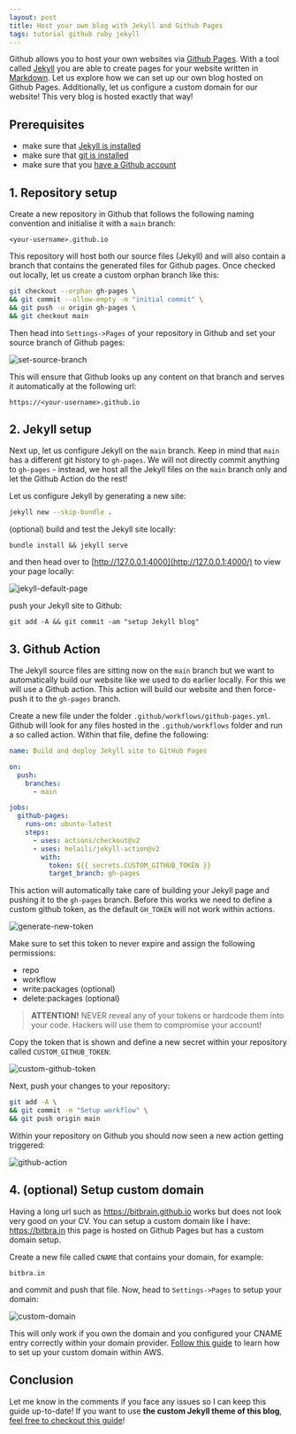 ```yaml
---
layout: post
title: Host your own blog with Jekyll and Github Pages
tags: tutorial github ruby jekyll
---
```

Github allows you to host your own websites via [Github Pages](https://pages.github.com/). With a tool called [Jekyll](https://jekyllrb.com/) you are able to create pages for your website written in [Markdown](https://www.markdownguide.org/basic-syntax/). Let us explore how we can set up our own blog hosted on Github Pages. Additionally, let us configure a custom domain for our website! This very blog is hosted exactly that way!

## Prerequisites

- make sure that [Jekyll is installed](https://jekyllrb.com/docs/installation/)
- make sure that [git is installed](https://git-scm.com/book/en/v2/Getting-Started-Installing-Git)
- make sure that you [have a Github account](https://github.com/join)
  
## 1. Repository setup

Create a new repository in Github that follows the following naming convention and initialise it with a `main` branch:
```
<your-username>.github.io
```
This repository will host both our source files (Jekyll) and will also contain a branch that contains the generated files for Github pages. Once checked out locally, let us create a custom orphan branch like this:
```bash
git checkout --orphan gh-pages \
&& git commit --allow-empty -m "initial commit" \
&& git push -u origin gh-pages \
&& git checkout main
```
Then head into `Settings->Pages` of your repository in Github and set your source branch of Github pages:

![set-source-branch](/public/media/set-source-branch.jpg)

This will ensure that Github looks up any content on that branch and serves it automatically at the following url:
```
https://<your-username>.github.io
```
## 2. Jekyll setup

Next up, let us configure Jekyll on the `main` branch. Keep in mind that `main` has a different git history to `gh-pages`. We will not directly commit anything to `gh-pages` - instead, we host all the Jekyll files on the `main` branch only and let the Github Action do the rest!

Let us configure Jekyll by generating a new site:
```bash
jekyll new --skip-bundle .
```
(optional) build and test the Jekyll site locally:
```
bundle install && jekyll serve
```
and then head over to [http://127.0.0.1:4000](http://127.0.0.1:4000/) to view your page locally:

![jekyll-default-page](/public/media/jekyll-default-page.jpg)

push your Jekyll site to Github:
```
git add -A && git commit -am "setup Jekyll blog"
```
## 3. Github Action

The Jekyll source files are sitting now on the `main` branch but we want to automatically build our website like we used to do earlier locally. For this we will use a Github action. This action will build our website and then force-push it to the `gh-pages` branch.

Create a new file under the folder `.github/workflows/github-pages.yml`. Github will look for any files hosted in the `.github/workflows` folder and run a so called action. Within that file, define the following:
```yml
name: Build and deploy Jekyll site to GitHub Pages

on:
  push:
    branches:
      - main

jobs:
  github-pages:
    runs-on: ubuntu-latest
    steps:
      - uses: actions/checkout@v2
      - uses: helaili/jekyll-action@v2
        with:
          token: ${{ secrets.CUSTOM_GITHUB_TOKEN }}
          target_branch: gh-pages
```
This action will automatically take care of building your Jekyll page and pushing it to the `gh-pages` branch. Before this works we need to define a custom github token, as the default `GH_TOKEN` will not work within actions. 

![generate-new-token](/public/media/generate-new-token.jpg)

Make sure to set this token to never expire and assign the following permissions:

- repo
- workflow
- write:packages (optional)
- delete:packages (optional)

> **ATTENTION!** NEVER reveal any of your tokens or hardcode them into your code. Hackers will use them to compromise your account!

Copy the token that is shown and define a new secret within your repository called `CUSTOM_GITHUB_TOKEN`:

![custom-github-token](/public/media/custom-github-token.jpg)

Next, push your changes to your repository:
```bash
git add -A \
&& git commit -m "Setup workflow" \
&& git push origin main
```
Within your repository on Github you should now seen a new action getting triggered:

![github-action](/public/media/successful-workflow.jpg)

## 4. (optional) Setup custom domain

Having a long url such as https://bitbrain.github.io works but does not look very good on your CV. You can setup a custom domain like I have: https://bitbra.in this page is hosted on Github Pages but has a custom domain setup.

Create a new file called `CNAME` that contains your domain, for example:
```
bitbra.in
```
and commit and push that file. Now, head to `Settings->Pages` to setup your domain:

![custom-domain](/public/media/custom-domain-setup.jpg)

This will only work if you own the domain and you configured your CNAME entry correctly within your domain provider. [Follow this guide](https://medium.com/@benwiz/how-to-deploy-github-pages-with-aws-route-53-registered-custom-domain-and-force-https-bbea801e5ea3) to learn how to set up your custom domain within AWS.

## Conclusion

 Let me know in the comments if you face any issues so I can keep this guide up-to-date! If you want to use **the custom Jekyll theme of this blog**, [feel free to checkout this guide](https://github.com/bitbrain/jekyll-dash#installation)!
